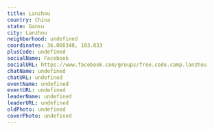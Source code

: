 ```yaml
---
title: Lanzhou
country: China
state: Gansu
city: Lanzhou
neighborhood: undefined
coordinates: 36.060348, 103.833
plusCode: undefined
socialName: Facebook
socialURL: https://www.facebook.com/groups/free.code.camp.lanzhou
chatName: undefined
chatURL: undefined
eventName: undefined
eventURL: undefined
leaderName: undefined
leaderURL: undefined
oldPhoto: undefined
coverPhoto: undefined
---
```

